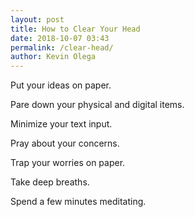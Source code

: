 ```yaml
--- 
layout: post 
title: How to Clear Your Head
date: 2018-10-07 03:43
permalink: /clear-head/ 
author: Kevin Olega 
--- 
```

Put your ideas on paper.

Pare down your physical and digital items.

Minimize your text input.

Pray about your concerns.

Trap your worries on paper.

Take deep breaths.

Spend a few minutes meditating.